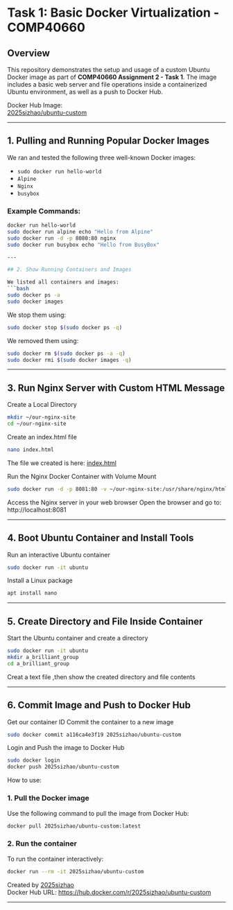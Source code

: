 # Task 1: Basic Docker Virtualization - COMP40660

## Overview

This repository demonstrates the setup and usage of a custom Ubuntu Docker image as part of **COMP40660 Assignment 2 - Task 1**. The image includes a basic web server and file operations inside a containerized Ubuntu environment, as well as a push to Docker Hub.

Docker Hub Image:  
 [2025sizhao/ubuntu-custom](https://hub.docker.com/r/2025sizhao/ubuntu-custom)

---

## 1. Pulling and Running Popular Docker Images

We ran and tested the following three well-known Docker images:

- `sudo docker run hello-world`
- `Alpine`
- `Nginx`
- `busybox`

### Example Commands:
```bash
docker run hello-world
sudo docker run alpine echo "Hello from Alpine"
sudo docker run -d -p 8080:80 nginx
sudo docker run busybox echo "Hello from BusyBox"

---

## 2. Show Running Containers and Images

We listed all containers and images:
```bash
sudo docker ps -a
sudo docker images
```

We stop them using:
```bash
sudo docker stop $(sudo docker ps -q)
```
We removed them using:
```bash
sudo docker rm $(sudo docker ps -a -q)
sudo docker rmi $(sudo docker images -q)
```
---

## 3. Run Nginx Server with Custom HTML Message

Create a Local Directory
```bash
mkdir ~/our-nginx-site
cd ~/our-nginx-site
```

Create an index.html file
```bash
nano index.html
```
The file we created is here:  [index.html](https://github.com/ZhaoMengqi2024/EEEN40660-_A2_Si-Zhao/blob/master/Task1/index.html)

Run the Nginx Docker Container with Volume Mount
```bash
sudo docker run -d -p 8081:80 -v ~/our-nginx-site:/usr/share/nginx/html:ro nginx
```
Access the Nginx server in your web browser
Open the browser and go to: http://localhost:8081

---

## 4. Boot Ubuntu Container and Install Tools

Run an interactive Ubuntu container
```bash
sudo docker run -it ubuntu
```

Install a Linux package
```bash
apt install nano
```
---

## 5. Create Directory and File Inside Container

Start the Ubuntu container and create a directory
```bash
sudo docker run -it ubuntu
mkdir a_brilliant_group
cd a_brilliant_group
```
Creat a text file ,then show the created directory and file contents

---
## 6. Commit Image and Push to Docker Hub
Get our container ID
Commit the container to a new image
```bash
sudo docker commit a116ca4e3f19 2025sizhao/ubuntu-custom
```
Login and Push the image to Docker Hub
```bash
sudo docker login
docker push 2025sizhao/ubuntu-custom
```

How to use:

### 1. Pull the Docker image
Use the following command to pull the image from Docker Hub:
```bash
docker pull 2025sizhao/ubuntu-custom:latest
```

### 2. Run the container
To run the container interactively:
```bash
docker run --rm -it 2025sizhao/ubuntu-custom
```

Created by [2025sizhao](https://hub.docker.com/u/2025sizhao)  
Docker Hub URL: https://hub.docker.com/r/2025sizhao/ubuntu-custom


---


